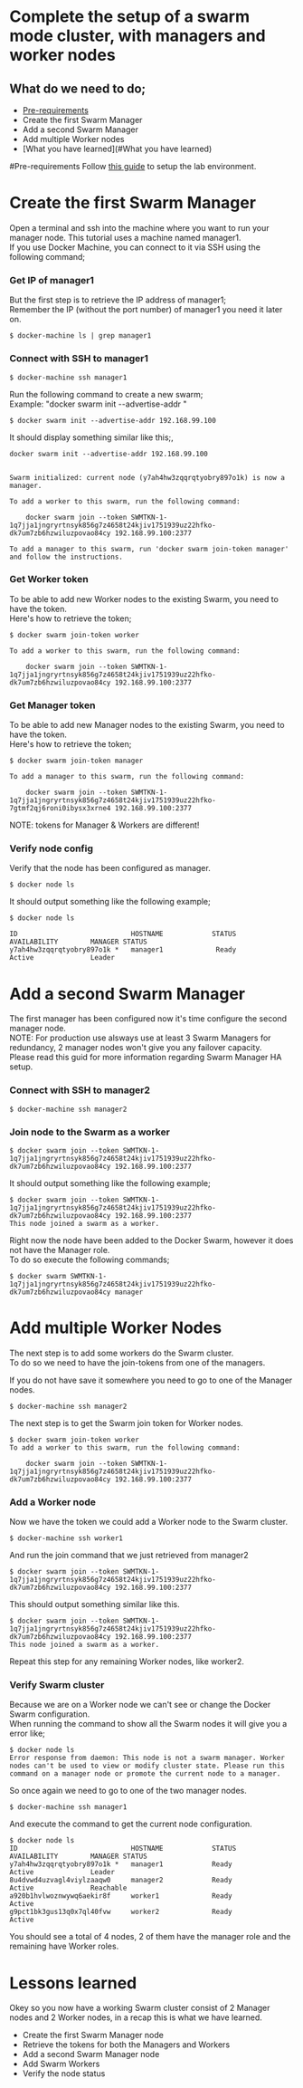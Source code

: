 # Complete the setup of a swarm mode cluster, with managers and worker nodes

## What do we need to do;
- [Pre-requirements](../pre-requirements.md)
- Create the first Swarm Manager
- Add a second Swarm Manager
- Add multiple Worker nodes
- [What you have learned](#What you have learned)


#Pre-requirements
Follow [this guide](../pre-requirements.md) to setup the lab environment.


# Create the first Swarm Manager
Open a terminal and ssh into the machine where you want to run your manager node. This tutorial uses a machine named manager1.<br>
If you use Docker Machine, you can connect to it via SSH using the following command;

### Get IP of manager1
But the first step is to retrieve the IP address of manager1;<br>
Remember the IP (without the port number) of manager1 you need it later on.<br>
```
$ docker-machine ls | grep manager1
```

### Connect with SSH to manager1
```
$ docker-machine ssh manager1
```


Run the following command to create a new swarm;<br>
Example: "docker swarm init --advertise-addr <MANAGER1-IP>"<br>
```
$ docker swarm init --advertise-addr 192.168.99.100
```

It should display something similar like this;,<br>
```
docker swarm init --advertise-addr 192.168.99.100


Swarm initialized: current node (y7ah4hw3zqqrqtyobry897o1k) is now a manager.

To add a worker to this swarm, run the following command:

    docker swarm join --token SWMTKN-1-1q7jja1jngryrtnsyk856g7z4658t24kjiv1751939uz22hfko-dk7um7zb6hzwiluzpovao84cy 192.168.99.100:2377

To add a manager to this swarm, run 'docker swarm join-token manager' and follow the instructions.
```

### Get Worker token
To be able to add new Worker nodes to the existing Swarm, you need to have the token.<br>
Here's how to retrieve the token;
```
$ docker swarm join-token worker

To add a worker to this swarm, run the following command:

    docker swarm join --token SWMTKN-1-1q7jja1jngryrtnsyk856g7z4658t24kjiv1751939uz22hfko-dk7um7zb6hzwiluzpovao84cy 192.168.99.100:2377
```


### Get Manager token
To be able to add new Manager nodes to the existing Swarm, you need to have the token.<br>
Here's how to retrieve the token;
```
$ docker swarm join-token manager

To add a manager to this swarm, run the following command:

    docker swarm join --token SWMTKN-1-1q7jja1jngryrtnsyk856g7z4658t24kjiv1751939uz22hfko-7gtmf2qj6roni0ibysx3xrne4 192.168.99.100:2377
```

NOTE: tokens for Manager & Workers are different!


### Verify node config
Verify that the node has been configured as manager.
```
$ docker node ls
```

It should output something like the following example;
```
$ docker node ls

ID                            HOSTNAME            STATUS              AVAILABILITY        MANAGER STATUS
y7ah4hw3zqqrqtyobry897o1k *   manager1             Ready               Active              Leader
```


# Add a second Swarm Manager
The first manager has been configured now it's time configure the second manager node.<br>
NOTE: For production use alsways use at least 3 Swarm Managers for redundancy, 2 manager nodes won't give you any failover capacity.<br>
      Please read this guid for more information regarding Swarm Manager HA setup.

### Connect with SSH to manager2
```
$ docker-machine ssh manager2
```

### Join node to the Swarm as a worker
```
$ docker swarm join --token SWMTKN-1-1q7jja1jngryrtnsyk856g7z4658t24kjiv1751939uz22hfko-dk7um7zb6hzwiluzpovao84cy 192.168.99.100:2377
```

It should output something like the following example;
```
$ docker swarm join --token SWMTKN-1-1q7jja1jngryrtnsyk856g7z4658t24kjiv1751939uz22hfko-dk7um7zb6hzwiluzpovao84cy 192.168.99.100:2377
This node joined a swarm as a worker.
```

Right now the node have been added to the Docker Swarm, however it does not have the Manager role.<br>
To do so execute the following commands;

```
$ docker swarm SWMTKN-1-1q7jja1jngryrtnsyk856g7z4658t24kjiv1751939uz22hfko-dk7um7zb6hzwiluzpovao84cy manager
```

# Add multiple Worker Nodes
The next step is to add some workers do the Swarm cluster.<br>
To do so we need to have the join-tokens from one of the managers.<br>

If you do not have save it somewhere you need to go to one of the Manager nodes.
```
$ docker-machine ssh manager2
```

The next step is to get the Swarm join token for Worker nodes.
```
$ docker swarm join-token worker
To add a worker to this swarm, run the following command:

    docker swarm join --token SWMTKN-1-1q7jja1jngryrtnsyk856g7z4658t24kjiv1751939uz22hfko-dk7um7zb6hzwiluzpovao84cy 192.168.99.100:2377
```

### Add a Worker node
Now we have the token we could add a Worker node to the Swarm cluster.
```
$ docker-machine ssh worker1
```

And run the join command that we just retrieved from manager2
```
$ docker swarm join --token SWMTKN-1-1q7jja1jngryrtnsyk856g7z4658t24kjiv1751939uz22hfko-dk7um7zb6hzwiluzpovao84cy 192.168.99.100:2377
```

This should output something similar like this.
```
$ docker swarm join --token SWMTKN-1-1q7jja1jngryrtnsyk856g7z4658t24kjiv1751939uz22hfko-dk7um7zb6hzwiluzpovao84cy 192.168.99.100:2377
This node joined a swarm as a worker.
```

Repeat this step for any remaining Worker nodes, like worker2.

### Verify Swarm cluster
Because we are on a Worker node we can't see or change the Docker Swarm configuration.<br>
When running the command to show all the Swarm nodes it will give you a error like;
```
$ docker node ls
Error response from daemon: This node is not a swarm manager. Worker nodes can't be used to view or modify cluster state. Please run this command on a manager node or promote the current node to a manager.
```

So once again we need to go to one of the two manager nodes.
```
$ docker-machine ssh manager1
```

And execute the command to get the current node configuration.
```
$ docker node ls
ID                            HOSTNAME            STATUS              AVAILABILITY        MANAGER STATUS
y7ah4hw3zqqrqtyobry897o1k *   manager1            Ready               Active              Leader
8u4dvwd4uzvagl4viylzaaqw0     manager2            Ready               Active              Reachable
a920b1hvlwoznwywq6aekir8f     worker1             Ready               Active              
g9pct1bk3gus13q0x7ql40fvw     worker2             Ready               Active              
```

You should see a total of 4 nodes, 2 of them have the manager role and the remaining have Worker roles.


# Lessons learned
Okey so you now have a working Swarm cluster consist of 2 Manager nodes and 2 Worker nodes, in a recap this is what we have learned.
- Create the first Swarm Manager node
- Retrieve the tokens for both the Managers and Workers
- Add a second Swarm Manager node
- Add Swarm Workers
- Verify the node status
